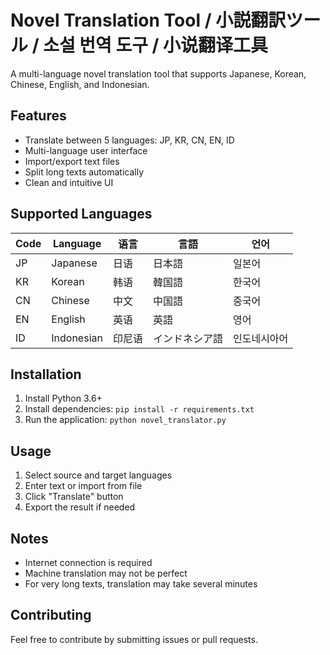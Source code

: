 # Novel Translation Tool / 小説翻訳ツール / 소설 번역 도구 / 小说翻译工具

A multi-language novel translation tool that supports Japanese, Korean, Chinese, English, and Indonesian.

## Features

- Translate between 5 languages: JP, KR, CN, EN, ID
- Multi-language user interface
- Import/export text files
- Split long texts automatically
- Clean and intuitive UI

## Supported Languages

| Code | Language | 语言 | 言語 | 언어 |
|------|----------|------|------|------|
| JP | Japanese | 日语 | 日本語 | 일본어 |
| KR | Korean | 韩语 | 韓国語 | 한국어 |
| CN | Chinese | 中文 | 中国語 | 중국어 |
| EN | English | 英语 | 英語 | 영어 |
| ID | Indonesian | 印尼语 | インドネシア語 | 인도네시아어 |

## Installation

1. Install Python 3.6+
2. Install dependencies: `pip install -r requirements.txt`
3. Run the application: `python novel_translator.py`


## Usage

1. Select source and target languages
2. Enter text or import from file
3. Click "Translate" button
4. Export the result if needed

## Notes

- Internet connection is required
- Machine translation may not be perfect
- For very long texts, translation may take several minutes

## Contributing

Feel free to contribute by submitting issues or pull requests.
